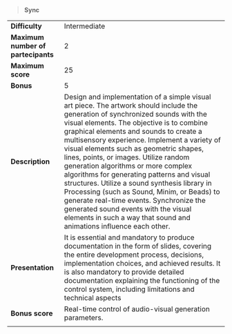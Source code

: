> **Sync**  

|||
| :--------- | :--------- |
| **Difficulty** | Intermediate |
| **Maximum number of partecipants**| 2 |
| **Maximum score**| 25 |
| **Bonus** | 5 |
| **Description** | Design and implementation of a simple visual art piece. The artwork should include the generation of synchronized sounds with the visual elements. The objective is to combine graphical elements and sounds to create a multisensory experience. Implement a variety of visual elements such as geometric shapes, lines, points, or images. Utilize random generation algorithms or more complex algorithms for generating patterns and visual structures. Utilize a sound synthesis library in Processing (such as Sound, Minim, or Beads) to generate real-time events. Synchronize the generated sound events with the visual elements in such a way that sound and animations influence each other.|
| **Presentation** | It is essential and mandatory to produce documentation in the form of slides, covering the entire development process, decisions, implementation choices, and achieved results. It is also mandatory to provide detailed documentation explaining the functioning of the control system, including limitations and technical aspects |
| **Bonus score** | Real-time control of audio-visual generation parameters.|
|||
